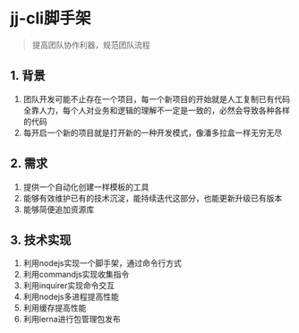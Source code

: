 # jj-cli脚手架

> 提高团队协作利器，规范团队流程

## 1. 背景

1. 团队开发可能不止存在一个项目，每一个新项目的开始就是人工复制已有代码全靠人力，每个人对业务和逻辑的理解不一定是一致的，必然会导致各种各样的代码
2. 每开启一个新的项目就是打开新的一种开发模式，像潘多拉盒一样无穷无尽

## 2. 需求

1. 提供一个自动化创建一样模板的工具
2. 能够有效维护已有的技术沉淀，能持续迭代这部分，也能更新升级已有版本
3. 能够简便追加资源库

## 3. 技术实现

1. 利用nodejs实现一个脚手架，通过命令行方式
2. 利用commandjs实现收集指令
3. 利用inquirer实现命令交互
4. 利用nodejs多进程提高性能
5. 利用缓存提高性能
6. 利用lerna进行包管理包发布
